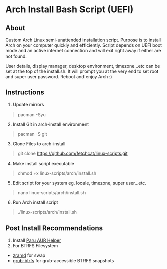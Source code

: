 # Arch Install Bash Script (UEFI)

## About

Custom Arch Linux semi-unattended installation script. Purpose is to install Arch on your computer quickly and efficiently. Script depends on UEFI boot mode and an active internet connection and will exit right away if either are not found.

User details, display manager, desktop environment, timezone...etc can be set at the top of the install.sh. It will prompt you at the very end to set root and super user password. Reboot and enjoy Arch :)

## Instructions

1. Update mirrors

> pacman -Syu

2. Install Git in arch-install environment

> pacman -S git

3. Clone Files to arch-install

> git clone https://github.com/fetchcat/linux-scripts.git

4. Make install script executable

> chmod +x linux-scripts/arch/install.sh

5. Edit script for your system eg. locale, timezone, super user...etc.

> nano linux-scripts/arch/install.sh

6. Run Arch install script

> ./linux-scripts/arch/install.sh

## Post Install Recommendations

1. Install [Paru AUR Helper](https://github.com/Morganamilo/paru)
2. For BTRFS Filesystem

- [zramd](https://aur.archlinux.org/packages/zramd/) for swap
- [grub-btrfs](https://archlinux.org/packages/community/any/grub-btrfs/) for grub-accessible BTRFS snapshots
